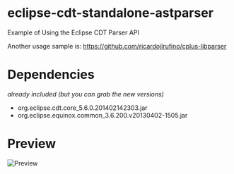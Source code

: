 eclipse-cdt-standalone-astparser
========

Example of Using the Eclipse CDT Parser API

Another usage sample is: https://github.com/ricardojlrufino/cplus-libparser

Dependencies
====
 *already included (but you can grab the new versions)* 
 
* org.eclipse.cdt.core_5.6.0.201402142303.jar
* org.eclipse.equinox.common_3.6.200.v20130402-1505.jar

Preview
====

![Preview](https://github.com/ricardojlrufino/eclipse-cdt-standalone-astparser/raw/master/docs/preview.png "Preview")